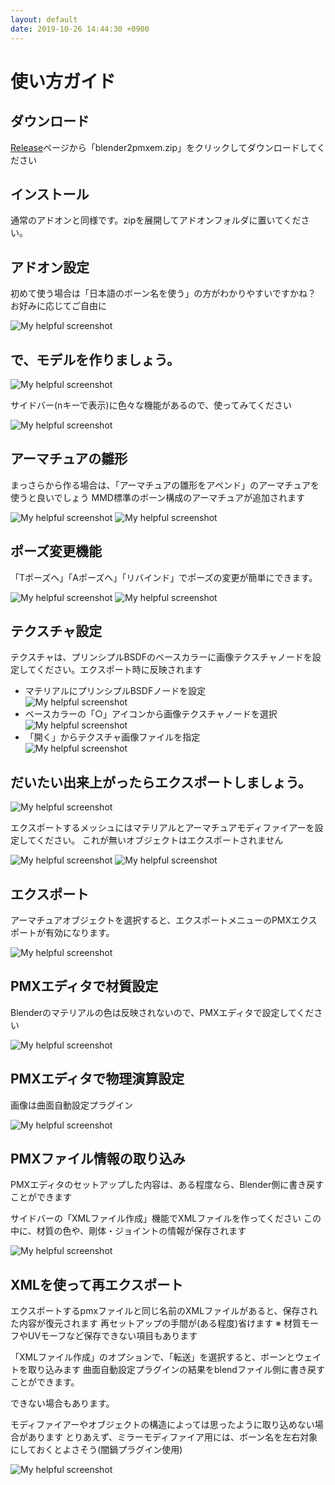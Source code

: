 ```yaml
---
layout: default
date: 2019-10-26 14:44:30 +0900
---
```

# 使い方ガイド
## ダウンロード
[Release](https://github.com/matunnkazumi/blender2pmxem/releases)ページから「blender2pmxem.zip」をクリックしてダウンロードしてください


## インストール
通常のアドオンと同様です。zipを展開してアドオンフォルダに置いてください。

## アドオン設定
初めて使う場合は「日本語のボーン名を使う」の方がわかりやすいですかね？　お好みに応じてご自由に

![My helpful screenshot](/assets/image/tutorial/pref.png)


## で、モデルを作りましょう。
![My helpful screenshot](/assets/image/tutorial/modeling_start.png)

サイドバー(nキーで表示)に色々な機能があるので、使ってみてください

![My helpful screenshot](/assets/image/tutorial/sidebar.png)

## アーマチュアの雛形
まっさらから作る場合は、「アーマチュアの雛形をアペンド」のアーマチュアを使うと良いでしょう
MMD標準のボーン構成のアーマチュアが追加されます

![My helpful screenshot](/assets/image/tutorial/append_armature.png)
![My helpful screenshot](/assets/image/tutorial/appended_armature.png)

## ポーズ変更機能
「Tポーズへ」「Aポーズへ」「リバインド」でポーズの変更が簡単にできます。

![My helpful screenshot](/assets/image/tutorial/UI_manual_pose_mode.png)
![My helpful screenshot](/assets/image/tutorial/a_stance.png)

## テクスチャ設定
テクスチャは、プリンシプルBSDFのベースカラーに画像テクスチャノードを設定してください。エクスポート時に反映されます

* マテリアルにプリンシプルBSDFノードを設定  
  ![My helpful screenshot](/assets/image/tutorial/PMX_Blender_Material_principled_bsdf.png)
* ベースカラーの「○」アイコンから画像テクスチャノードを選択  
  ![My helpful screenshot](/assets/image/tutorial/PMX_Blender_Material_principled_bsdf_base_color_node.png)
* 「開く」からテクスチャ画像ファイルを指定  
  ![My helpful screenshot](/assets/image/tutorial/PMX_Blender_Material_principled_bsdf_image_file.png)

## だいたい出来上がったらエクスポートしましょう。
![My helpful screenshot](/assets/image/tutorial/export.png)

エクスポートするメッシュにはマテリアルとアーマチュアモディファイアーを設定してください。
これが無いオブジェクトはエクスポートされません

![My helpful screenshot](/assets/image/tutorial/armature_modifier.png)
![My helpful screenshot](/assets/image/tutorial/material.png)

## エクスポート
アーマチュアオブジェクトを選択すると、エクスポートメニューのPMXエクスポートが有効になります。

![My helpful screenshot](/assets/image/tutorial/select_armature.png)

## PMXエディタで材質設定
Blenderのマテリアルの色は反映されないので、PMXエディタで設定してください

![My helpful screenshot](/assets/image/tutorial/pmx_editor_material_color.png)

## PMXエディタで物理演算設定
画像は曲面自動設定プラグイン

![My helpful screenshot](/assets/image/tutorial/kyokumen_plugin.png)

## PMXファイル情報の取り込み
PMXエディタのセットアップした内容は、ある程度なら、Blender側に書き戻すことができます

サイドバーの「XMLファイル作成」機能でXMLファイルを作ってください
この中に、材質の色や、剛体・ジョイントの情報が保存されます

![My helpful screenshot](/assets/image/tutorial/make_xml.png)

## XMLを使って再エクスポート
エクスポートするpmxファイルと同じ名前のXMLファイルがあると、保存された内容が復元されます
再セットアップの手間が(ある程度)省けます
※ 材質モーフやUVモーフなど保存できない項目もあります

「XMLファイル作成」のオプションで、「転送」を選択すると、ボーンとウェイトを取り込みます
曲面自動設定プラグインの結果をblendファイル側に書き戻すことができます。

できない場合もあります。

モディファイアーやオブジェクトの構造によっては思ったように取り込めない場合があります
とりあえず、ミラーモディファイア用には、ボーン名を左右対象にしておくとよさそう(闇鍋プラグイン使用)

![My helpful screenshot](/assets/image/tutorial/yaminabe_plugin.PNG)
